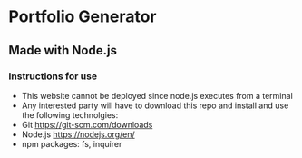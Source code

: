 # Portfolio Generator
## Made with Node.js
### Instructions for use
* This website cannot be deployed since node.js executes from a terminal
* Any interested party will have to download this repo and install and use the following technolgies:
* Git https://git-scm.com/downloads
* Node.js https://nodejs.org/en/
* npm packages: fs, inquirer
